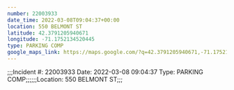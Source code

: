 ```yaml
---
number: 22003933
date_time: 2022-03-08T09:04:37+00:00
location: 550 BELMONT ST
latitude: 42.3791205940671
longitude: -71.1752134520445
type: PARKING COMP
google_maps_link: https://maps.google.com/?q=42.3791205940671,-71.1752134520445
---
```


;;;Incident #: 22003933  Date: 2022-03-08 09:04:37   Type: PARKING COMP;;;;;;Location: 550 BELMONT ST;;;
